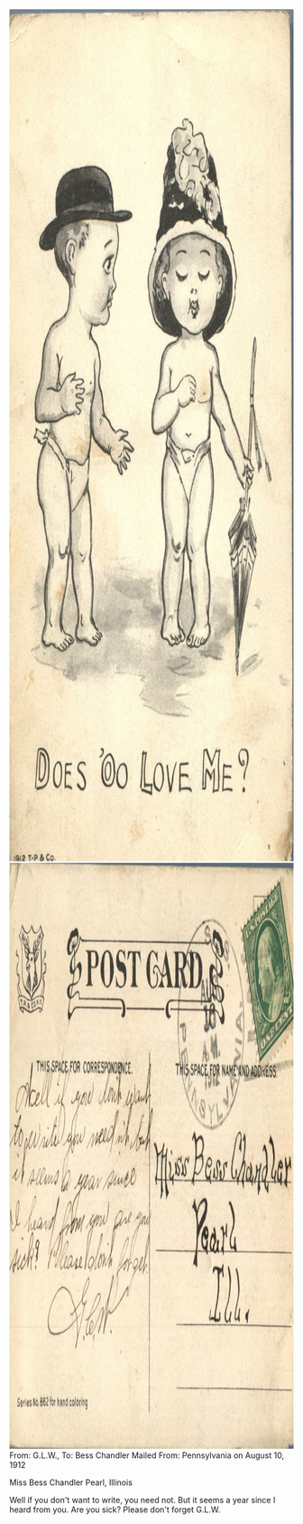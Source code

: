 <html><body><img class="alignnone size-full wp-image-1383" src="/wp-content/uploads/2014/06/postcard-2014-20140613_17151797_06061.jpg" alt="postcard-2014-20140613_17151797_0606" width="1033" height="1508"> <img class="alignnone size-full wp-image-1384" src="/wp-content/uploads/2014/06/postcard-2014-20140613_17152558_06071.jpg" alt="postcard-2014-20140613_17152558_0607" width="1523" height="1037">From: G.L.W., To: Bess Chandler
Mailed From: Pennsylvania on August 10, 1912

Miss Bess Chandler
Pearl, Illinois

Well if you don't want to write, you need not. But it seems a year since I heard from you. Are you sick?
Please don't forget
G.L.W.</body></html>
